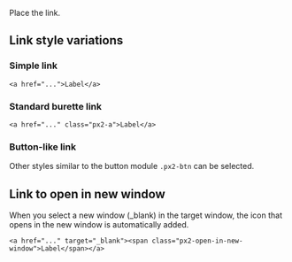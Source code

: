 Place the link.


## Link style variations

### Simple link

```
<a href="...">Label</a>
```

### Standard burette link

```
<a href="..." class="px2-a">Label</a>
```

### Button-like link

Other styles similar to the button module `.px2-btn` can be selected.


## Link to open in new window

When you select a new window (_blank) in the target window, the icon that opens in the new window is automatically added.

```
<a href="..." target="_blank"><span class="px2-open-in-new-window">Label</span></a>
```
